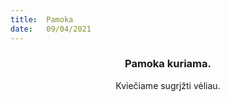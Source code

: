 ```yaml
---
title:  Pamoka
date:   09/04/2021
---
```


### <center>Pamoka kuriama.</center>
<center>Kviečiame sugrįžti vėliau.</center>